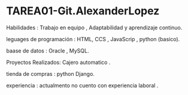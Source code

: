 # TAREA01-Git.AlexanderLopez

Habilidades : Trabajo en equipo , Adaptabilidad y aprendizaje continuo.

leguages de programación : HTML, CCS , JavaScrip , python (basico).

baase de datos : Oracle , MySQL.

Proyectos Realizados: Cajero automatico . 

tienda de compras : python  Django. 

experiencia : actualmento no cuento con experiencia laboral .

